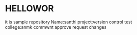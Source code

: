 # HELLOWOR
it is sample repository
Name:santhi
project:version control test
college:anmk
commwnt
approve
request changes
